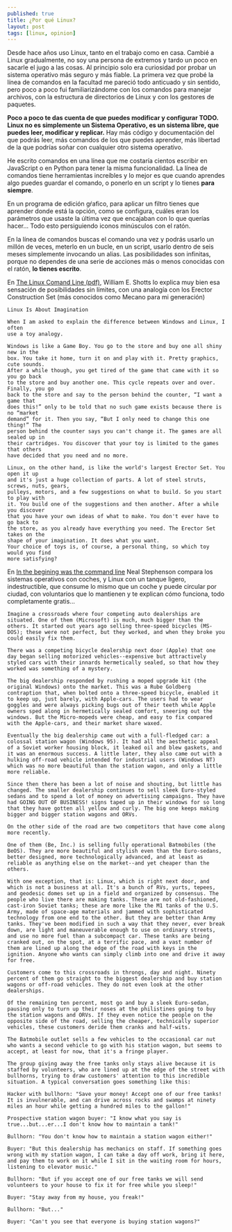 ```yaml
---
published: true
title: ¿Por qué Linux?
layout: post
tags: [linux, opinion] 
---
```


Desde hace años uso Linux, tanto en el trabajo como en casa. Cambié a Linux gradualmente, no soy una persona de extremos y tardo un poco en sacarle el jugo a las cosas. Al principio solo era curiosidad por probar un sistema operativo más seguro y más fiable. La primera vez que probé la línea de comandos en la facultad me pareció todo anticuado y sin sentido, pero poco a poco fui familiarizándome con los comandos para manejar archivos, con la estructura de directorios de Linux y con los gestores de paquetes. 

**Poco a poco te das cuenta de que puedes modificar y configurar TODO. Linux no es simplemente un Sistema Operativo, es un sistema libre, que puedes leer, modificar y replicar.** Hay más código y documentación del que podrás leer, más comandos de los que puedes aprender, más libertad de la que podrías soñar con cualquier otro sistema operativo.

He escrito comandos en una línea que me costaría cientos escribir en JavaScript o en Python para tener la misma funcionalidad. La línea de comandos tiene herramientas increíbles y lo mejor es que cuando aprendes algo puedes guardar el comando, o ponerlo en un script y lo tienes **para siempre**. 

En un programa de edición gŕafico, para aplicar un filtro tienes que aprender donde está la opción, como se configura, cuáles eran los parámetros que usaste la última vez que encajaban con lo que querías hacer... Todo esto persiguiendo iconos minúsculos con el ratón. 

En la línea de comandos buscas el comando una vez y podrás usarlo un millón de veces, meterlo en un bucle, en un script, usarlo dentro de seis meses simplemente invocando un alias. Las posibilidades son infinitas, porque no dependes de una serie de acciones más o menos conocidas con el ratón, **lo tienes escrito**.

En [The Linux Comand Line (pdf)](/public/TLCL-09.12.pdf), William E. Shotts lo explica muy bien esa sensación de posibilidades sin límites, con una analogía con los Erector Construction Set (más conocidos como Mecano para mi generación)

    Linux Is About Imagination

    When I am asked to explain the difference between Windows and Linux, I often
    use a toy analogy.
    
    Windows is like a Game Boy. You go to the store and buy one all shiny new in the
    box. You take it home, turn it on and play with it. Pretty graphics, cute sounds.
    After a while though, you get tired of the game that came with it so you go back
    to the store and buy another one. This cycle repeats over and over. Finally, you go
    back to the store and say to the person behind the counter, “I want a game that
    does this!” only to be told that no such game exists because there is no “market
    demand” for it. Then you say, “But I only need to change this one thing!” The
    person behind the counter says you can't change it. The games are all sealed up in
    their cartridges. You discover that your toy is limited to the games that others
    have decided that you need and no more.
    
    Linux, on the other hand, is like the world's largest Erector Set. You open it up
    and it's just a huge collection of parts. A lot of steel struts, screws, nuts, gears,
    pulleys, motors, and a few suggestions on what to build. So you start to play with
    it. You build one of the suggestions and then another. After a while you discover
    that you have your own ideas of what to make. You don't ever have to go back to
    the store, as you already have everything you need. The Erector Set takes on the
    shape of your imagination. It does what you want.
    Your choice of toys is, of course, a personal thing, so which toy would you find
    more satisfying?

En [In the begining was the command line](http://www.cryptonomicon.com/beginning.html) Neal Stephenson compara los sistemas operativos con coches, y Linux con un tanque ligero, indestructible, que consume lo mismo que un coche y puede circular por ciudad, con voluntarios que lo mantienen y te explican cómo funciona, todo completamente gratis...

    Imagine a crossroads where four competing auto dealerships are situated. One of them (Microsoft) is much, much bigger than the others. It started out years ago selling three-speed bicycles (MS-DOS); these were not perfect, but they worked, and when they broke you could easily fix them.

    There was a competing bicycle dealership next door (Apple) that one day began selling motorized vehicles--expensive but attractively styled cars with their innards hermetically sealed, so that how they worked was something of a mystery.

    The big dealership responded by rushing a moped upgrade kit (the original Windows) onto the market. This was a Rube Goldberg contraption that, when bolted onto a three-speed bicycle, enabled it to keep up, just barely, with Apple-cars. The users had to wear goggles and were always picking bugs out of their teeth while Apple owners sped along in hermetically sealed comfort, sneering out the windows. But the Micro-mopeds were cheap, and easy to fix compared with the Apple-cars, and their market share waxed.

    Eventually the big dealership came out with a full-fledged car: a colossal station wagon (Windows 95). It had all the aesthetic appeal of a Soviet worker housing block, it leaked oil and blew gaskets, and it was an enormous success. A little later, they also came out with a hulking off-road vehicle intended for industrial users (Windows NT) which was no more beautiful than the station wagon, and only a little more reliable.

    Since then there has been a lot of noise and shouting, but little has changed. The smaller dealership continues to sell sleek Euro-styled sedans and to spend a lot of money on advertising campaigns. They have had GOING OUT OF BUSINESS! signs taped up in their windows for so long that they have gotten all yellow and curly. The big one keeps making bigger and bigger station wagons and ORVs.

    On the other side of the road are two competitors that have come along more recently.

    One of them (Be, Inc.) is selling fully operational Batmobiles (the BeOS). They are more beautiful and stylish even than the Euro-sedans, better designed, more technologically advanced, and at least as reliable as anything else on the market--and yet cheaper than the others.

    With one exception, that is: Linux, which is right next door, and which is not a business at all. It's a bunch of RVs, yurts, tepees, and geodesic domes set up in a field and organized by consensus. The people who live there are making tanks. These are not old-fashioned, cast-iron Soviet tanks; these are more like the M1 tanks of the U.S. Army, made of space-age materials and jammed with sophisticated technology from one end to the other. But they are better than Army tanks. They've been modified in such a way that they never, ever break down, are light and maneuverable enough to use on ordinary streets, and use no more fuel than a subcompact car. These tanks are being cranked out, on the spot, at a terrific pace, and a vast number of them are lined up along the edge of the road with keys in the ignition. Anyone who wants can simply climb into one and drive it away for free.

    Customers come to this crossroads in throngs, day and night. Ninety percent of them go straight to the biggest dealership and buy station wagons or off-road vehicles. They do not even look at the other dealerships.

    Of the remaining ten percent, most go and buy a sleek Euro-sedan, pausing only to turn up their noses at the philistines going to buy the station wagons and ORVs. If they even notice the people on the opposite side of the road, selling the cheaper, technically superior vehicles, these customers deride them cranks and half-wits.

    The Batmobile outlet sells a few vehicles to the occasional car nut who wants a second vehicle to go with his station wagon, but seems to accept, at least for now, that it's a fringe player.

    The group giving away the free tanks only stays alive because it is staffed by volunteers, who are lined up at the edge of the street with bullhorns, trying to draw customers' attention to this incredible situation. A typical conversation goes something like this:

    Hacker with bullhorn: "Save your money! Accept one of our free tanks! It is invulnerable, and can drive across rocks and swamps at ninety miles an hour while getting a hundred miles to the gallon!"

    Prospective station wagon buyer: "I know what you say is true...but...er...I don't know how to maintain a tank!"

    Bullhorn: "You don't know how to maintain a station wagon either!"

    Buyer: "But this dealership has mechanics on staff. If something goes wrong with my station wagon, I can take a day off work, bring it here, and pay them to work on it while I sit in the waiting room for hours, listening to elevator music."

    Bullhorn: "But if you accept one of our free tanks we will send volunteers to your house to fix it for free while you sleep!"

    Buyer: "Stay away from my house, you freak!"

    Bullhorn: "But..."

    Buyer: "Can't you see that everyone is buying station wagons?"
